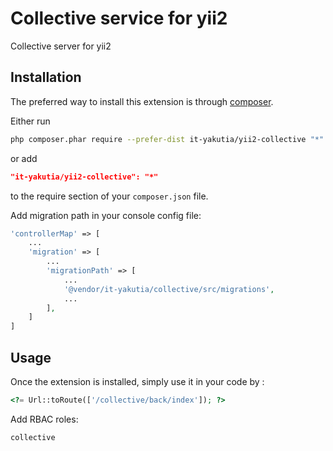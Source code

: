 Collective service for yii2
=====================
Collective server for yii2

Installation
------------

The preferred way to install this extension is through [composer](http://getcomposer.org/download/).

Either run

```sh
php composer.phar require --prefer-dist it-yakutia/yii2-collective "*"
```

or add

```json
"it-yakutia/yii2-collective": "*"
```

to the require section of your `composer.json` file.

Add migration path in your console config file:

```php
'controllerMap' => [
    ...
    'migration' => [
        ...
        'migrationPath' => [
            ...
            '@vendor/it-yakutia/collective/src/migrations',
            ...
        ],
    ]
]
```

Usage
-----

Once the extension is installed, simply use it in your code by  :

```php
<?= Url::toRoute(['/collective/back/index']); ?>
```

Add RBAC roles:

```
collective
```